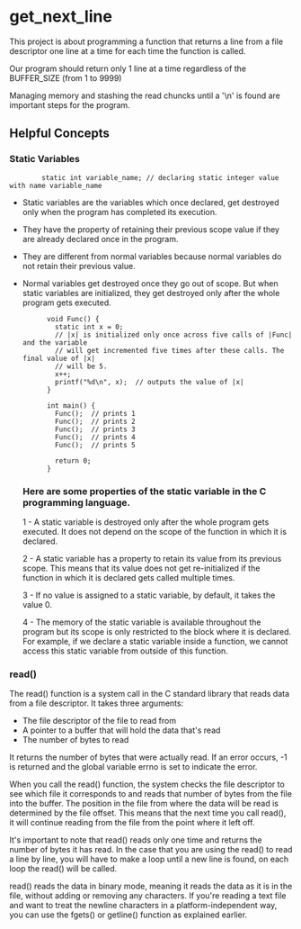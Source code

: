# get_next_line
This project is about programming a function that returns a line from a file descriptor one line at a time for each time the function is called. 

Our program should return only 1 line at a time regardless of the BUFFER_SIZE (from 1 to 9999)

Managing memory and stashing the read chuncks until a '\n' is found are important steps for the program.

## Helpful Concepts

### Static Variables

            static int variable_name; // declaring static integer value with name variable_name


- Static variables are the variables which once declared, get destroyed only when the program has completed its execution. 

- They have the property of retaining their previous scope value if they are already declared once in the program. 

- They are different from normal variables because normal variables do not retain their previous value. 

- Normal variables get destroyed once they go out of scope. But when static variables are initialized, they get destroyed only after the whole program gets executed.


            void Func() {
              static int x = 0;
              // |x| is initialized only once across five calls of |Func| and the variable
              // will get incremented five times after these calls. The final value of |x|
              // will be 5.
              x++;
              printf("%d\n", x);  // outputs the value of |x|
            }

            int main() {
              Func();  // prints 1
              Func();  // prints 2
              Func();  // prints 3
              Func();  // prints 4
              Func();  // prints 5

              return 0;
            }
            

    ### Here are some properties of the static variable in the C programming language.

    1 - A static variable is destroyed only after the whole program gets executed. It does not depend on the scope of the function in which it is declared.
    
    2 - A static variable has a property to retain its value from its previous scope. This means that its value does not get re-initialized if the function in which it is declared gets called multiple times.
    
    3 - If no value is assigned to a static variable, by default, it takes the value 0.
    
    4 - The memory of the static variable is available throughout the program but its scope is only restricted to the block where it is declared. For example, if we declare a static variable inside a function, we cannot access this static variable from outside of this function.
     
       
### read()

The read() function is a system call in the C standard library that reads data from a file descriptor. It takes three arguments:

- The file descriptor of the file to read from
- A pointer to a buffer that will hold the data that's read
- The number of bytes to read

It returns the number of bytes that were actually read. If an error occurs, -1 is returned and the global variable errno is set to indicate the error.

When you call the read() function, the system checks the file descriptor to see which file it corresponds to and reads that number of bytes from the file into the buffer. The position in the file from where the data will be read is determined by the file offset. This means that the next time you call read(), it will continue reading from the file from the point where it left off.

It's important to note that read() reads only one time and returns the number of bytes it has read.
In the case that you are using the read() to read a line by line, you will have to make a loop until a new line is found, on each loop the read() will be called.

read() reads the data in binary mode, meaning it reads the data as it is in the file, without adding or removing any characters. If you're reading a text file and want to treat the newline characters in a platform-independent way, you can use the fgets() or getline() function as explained earlier.
